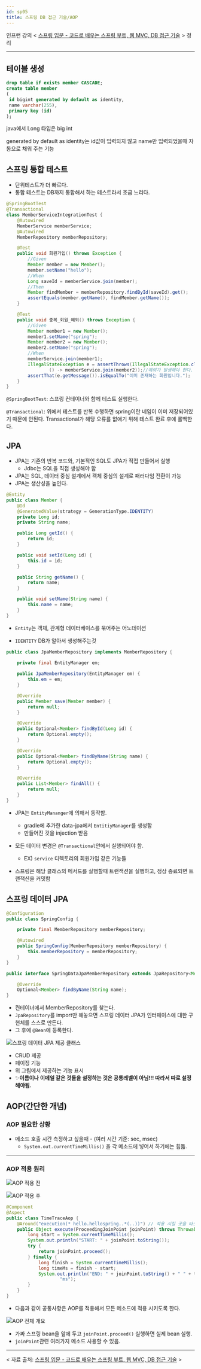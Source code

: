 ```yaml
---
id: sp05
title: 스프링 DB 접근 기술/AOP
---
```


인프런 강의 < [스프링 입문 - 코드로 배우는 스프링 부트, 웹 MVC, DB 접근 기술](https://www.inflearn.com/course/%EC%8A%A4%ED%94%84%EB%A7%81-%EC%9E%85%EB%AC%B8-%EC%8A%A4%ED%94%84%EB%A7%81%EB%B6%80%ED%8A%B8) > 정리

---
## 테이블 생성
```sql
drop table if exists member CASCADE;
create table member
(
 id bigint generated by default as identity,
 name varchar(255),
 primary key (id)
);
```

java에서 Long 타입은 big int

generated by default as identity는 id값이 입력되지 않고 name만 입력되었을때 자동으로 채워 주는 기능

## 스프링 통합 테스트
- 단위테스트가 더 빠르다.
- 통합 테스트는 DB까지 통합해서 하는 테스트라서 조금 느리다.

```java
@SpringBootTest
@Transactional
class MemberServiceIntegrationTest {
    @Autowired
    MemberService memberService;
    @Autowired
    MemberRepository memberRepository;

    @Test
    public void 회원가입() throws Exception {
        //Given
        Member member = new Member();
        member.setName("hello");
        //When
        Long saveId = memberService.join(member);
        //Then
        Member findMember = memberRepository.findById(saveId).get();
        assertEquals(member.getName(), findMember.getName());
    }

    @Test
    public void 중복_회원_예외() throws Exception {
        //Given
        Member member1 = new Member();
        member1.setName("spring");
        Member member2 = new Member();
        member2.setName("spring");
        //When
        memberService.join(member1);
        IllegalStateException e = assertThrows(IllegalStateException.class,
                () -> memberService.join(member2));//예외가 발생해야 한다.
        assertThat(e.getMessage()).isEqualTo("이미 존재하는 회원입니다.");
    }
}
```
`@SpringBootTest`: 스프링 컨테이너와 함께 테스트 실행한다.

`@Transactional`: 위에서 테스트를 반복 수행하면 spring이란 네임이 이미 저장되어있기 때문에 안된다. Transactional가 해당 오류를 없애기 위해 테스트 완료 후에 롤백한다.

## JPA

- JPA는 기존의 반복 코드와, 기본적인 SQL도 JPA가 직접 만들어서 실행
    - Jdbc는 SQL을 직접 생성해야 함
- JPA는 SQL, 데이터 중심 설계에서 객체 중심의 설계로 패러다임 전환이 가능
- JPA는 생산성을 높인다.

```java
@Entity
public class Member {
    @Id
    @GeneratedValue(strategy = GenerationType.IDENTITY)
    private Long id;
    private String name;

    public Long getId() {
        return id;
    }

    public void setId(Long id) {
        this.id = id;
    }

    public String getName() {
        return name;
    }

    public void setName(String name) {
        this.name = name;
    }
}
```
- `Entity`는 객체, 관계형 데이터베이스를 묶어주는 어노테이션

- `IDENTITY` DB가 알아서 생성해주는것

```java
public class JpaMemberRepository implements MemberRepository {
    
    private final EntityManager em;

    public JpaMemberRepository(EntityManager em) {
        this.em = em;
    }

    @Override
    public Member save(Member member) {
        return null;
    }

    @Override
    public Optional<Member> findById(Long id) {
        return Optional.empty();
    }

    @Override
    public Optional<Member> findByName(String name) {
        return Optional.empty();
    }

    @Override
    public List<Member> findAll() {
        return null;
    }
}
```
- JPA는 `EntityMananger`에 의해서 동작함.
    - gradle에 추가한 data-jpa에서 `EntitiyManager`를 생성함
    - 만들어진 것을 injection 받음


- 모든 데이터 변경은 `@Transactional`안에서 실행되어야 함.
    - EX) `service` 디렉토리의 회원가입 같은 기능들
- 스프링은 해당 클래스의 메서드를 실행할때 트랜잭션을 실행하고, 정상 종료되면 트랜잭션을 커밋함


## 스프링 데이터 JPA

```java
@Configuration
public class SpringConfig {

    private final MemberRepository memberRepository;

    @Autowired
    public SpringConfig(MemberRepository memberRepository) {
        this.memberRepository = memberRepository;
    }
}
```


```java
public interface SpringDataJpaMemberRepository extends JpaRepository<Member, Long>, MemberRepository {

    @Override
    Optional<Member> findByName(String name);
}
```

- 컨테이너에서 MemberRepository를 찾는다.
- `JpaRepository`를 import만 해놓으면 스프링 데이터 JPA가 인터페이스에 대한 구현체를 스스로 만든다.
- 그 후에 `@Bean`에 등록한다.

![스프링 데이터 JPA 제공 클래스](sp05.png)

- CRUD 제공
- 페이징 기능
- 위 그림에서 제공하는 기능 표시
- ✨**이름이나 이메일 같은 것들을 설정하는 것은 공통레벨이 아님!!! 따라서 따로 설정해야됨.**

## AOP(간단한 개념)
### AOP 필요한 상황
- 메소드 호출 시간 측정하고 싶을때 - (여러 시간 기준: sec, msec)
     - `System.out.currentTimeMillis()` 을 각 메소드에 넣어서 하기에는 힘듦.
---
### AOP 적용 원리

![AOP 적용 전](sp06.png)

![AOP 적용 후](sp07.png)

```java
@Component
@Aspect
public class TimeTraceAop {
    @Around("execution(* hello.hellospring..*(..))") // 적용 시킬 곳을 타겟팅 함.
    public Object execute(ProceedingJoinPoint joinPoint) throws Throwable {
        long start = System.currentTimeMillis();
        System.out.println("START: " + joinPoint.toString());
        try {
            return joinPoint.proceed();
        } finally {
            long finish = System.currentTimeMillis();
            long timeMs = finish - start;
            System.out.println("END: " + joinPoint.toString() + " " + timeMs +
                    "ms");
        }
    }
}
```
- 다음과 같이 공통사항은 AOP를 적용해서 모든 메소드에 적용 시키도록 한다.

![AOP 전체 개요](sp08.png)

- 가짜 스프링 bean을 앞에 두고 `joinPoint.proceed()` 실행하면 실제 bean 실행.
- `joinPoint`관련 여러가지 메소드 사용할 수 있음.

---
< 자료 출처: [스프링 입문 - 코드로 배우는 스프링 부트, 웹 MVC, DB 접근 기술](https://www.inflearn.com/course/%EC%8A%A4%ED%94%84%EB%A7%81-%EC%9E%85%EB%AC%B8-%EC%8A%A4%ED%94%84%EB%A7%81%EB%B6%80%ED%8A%B8) >